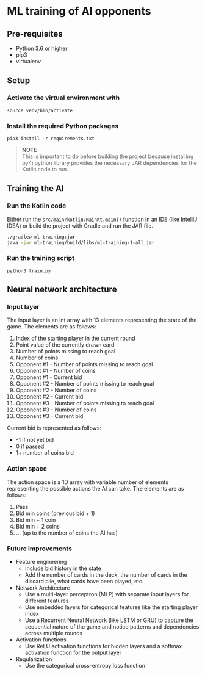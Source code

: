 # ML training of AI opponents

## Pre-requisites
- Python 3.6 or higher
- pip3
- virtualenv

## Setup
### Activate the virtual environment with 

```source venv/bin/activate```

### Install the required Python packages

```pip3 install -r requirements.txt```

> **NOTE**  
> This is important to do before building the project because installing py4j python library provides the necessary JAR dependencies for the Kotlin code to run.

## Training the AI

### Run the Kotlin code

Either run the `src/main/kotlin/MainKt.main()` function in an IDE (like IntelliJ IDEA) or build the project with Gradle and run the JAR file.

```bash
./gradlew ml-training:jar
java -jar ml-training/build/libs/ml-training-1-all.jar
```

### Run the training script

```python3 train.py```

## Neural network architecture

### Input layer

The input layer is an int array with 13 elements representing the state of the game. The elements are as follows:

1. Index of the starting player in the current round 
2. Point value of the currently drawn card 
3. Number of points missing to reach goal
4. Number of coins
5. Opponent #1 - Number of points missing to reach goal
6. Opponent #1 - Number of coins 
7. Opponent #1 - Current bid 
8. Opponent #2 - Number of points missing to reach goal
9. Opponent #2 - Number of coins 
10. Opponent #2 - Current bid 
11. Opponent #3 - Number of points missing to reach goal
12. Opponent #3 - Number of coins 
13. Opponent #3 - Current bid 

Current bid is represented as follows:
* -1 if not yet bid
* 0 if passed
* 1+ number of coins bid

### Action space

The action space is a 1D array with variable number of elements representing the possible actions the AI can take. The elements are as follows:

1. Pass
2. Bid min coins (previous bid + 1)
3. Bid min + 1 coin
4. Bid min + 2 coins
5. ... (up to the number of coins the AI has)

### Future improvements

* Feature engineering
  * Include bid history in the state
  * Add the number of cards in the deck, the number of cards in the discard pile, what cards have been played, etc.
* Network Architecture
  * Use a multi-layer perceptron (MLP) with separate input layers for different features
  * Use embedded layers for categorical features like the starting player index
  * Use a Recurrent Neural Network (like LSTM or GRU) to capture the sequential nature of the game and notice patterns and dependencies across multiple rounds
* Activation functions
  * Use ReLU activation functions for hidden layers and a softmax activation function for the output layer
* Regularization
  * Use the categorical cross-entropy loss function